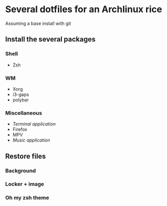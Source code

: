 # Several dotfiles for an Archlinux rice
Assuming a base install with git

## Install the several packages 
### Shell
* Zsh
### WM
* Xorg
* i3-gaps
* polybar
### Miscellaneous
* *Terminal application*
* Firefox
* MPV
* *Music application*

## Restore files
### Background
### Locker + image
### Oh my zsh theme

